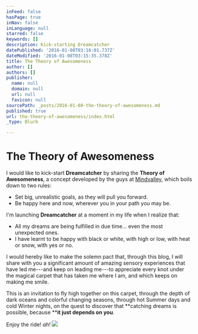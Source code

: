 ```yaml
---
inFeed: false
hasPage: true
inNav: false
inLanguage: null
starred: false
keywords: []
description: Kick-starting Dreamcatcher
datePublished: '2016-01-08T03:16:01.737Z'
dateModified: '2016-01-08T03:15:35.378Z'
title: The Theory of Awesomeness
author: []
authors: []
publisher:
  name: null
  domain: null
  url: null
  favicon: null
sourcePath: _posts/2016-01-08-the-theory-of-awesomeness.md
published: true
url: the-theory-of-awesomeness/index.html
_type: Blurb

---
```

# The Theory of Awesomeness

I would like to kick-start **Dreamcatcher** by sharing the **Theory of Awesomeness**, a concept developed by the guys at [Mindvalley][0], which boils down to two rules:

* Set big, unrealistic goals, as they will pull you forward.
* Be happy here and now, wherever you in your path you may be.

I'm launching **Dreamcatcher** at a moment in my life when I realize that:

* All my dreams are being fulfilled in due time... even the most unexpected ones.
* I have learnt to be happy with black or white, with high or low, with heat or snow, with yes or no.

I would hereby like to make the solemn pact that, through this blog, I will share with you a significant amount of amazing sensory experiences that have led me---and keep on leading me---to appreciate every knot under the magical carpet that has taken me where I am, and which keeps on making me smile.

This is an invitation to fly high together on this carpet, through the depth of dark oceans and colorful changing seasons, through hot Summer days and cold Winter nights, on the quest to discover that **catching dreams is possible, because ****it just depends on you**.

Enjoy the ride! _ah!_
![](https://the-grid-user-content.s3-us-west-2.amazonaws.com/b14ef95b-8c99-4402-8495-9c8db6344170.jpg)

[0]: http://www.mindvalley.com/
